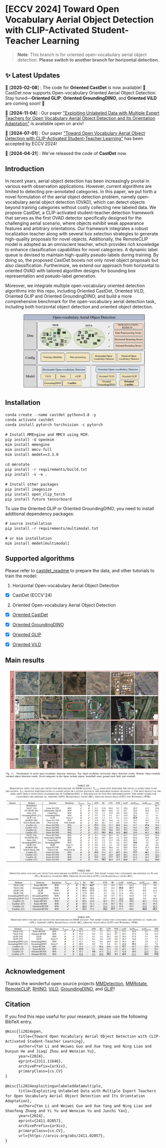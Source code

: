 # [ECCV 2024] Toward Open Vocabulary Aerial Object Detection with CLIP-Activated Student-Teacher Learning


> **Note**: This branch is for oriented open-vocabulary aerial object detection. **Please switch to another branch for horizontal detection.**

## ✨ Latest Updates


📆 [**2025-02-08**] : The code for **Oriented CastDet** is now available! 🎉 CastDet now supports Open-vocabulary Oriented Aerial Object Detection. Stay tuned—**Oriented GLIP**, **Oriented GroundingDINO**, and **Oriented ViLD** are coming soon! 🚀

📆 [**2024-11-04**] : Our paper ["Exploiting Unlabeled Data with Multiple Expert Teachers for Open Vocabulary Aerial Object Detection and Its Orientation Adaptation"](https://arxiv.org/abs/2411.02057) is available open on arxiv!

📆 [**2024-07-01**] : Our paper ["Toward Open Vocabulary Aerial Object Detection with CLIP-Activated Student-Teacher Learning"](https://arxiv.org/abs/2311.11646) has been accepted by ECCV 2024!

📆 [**2024-04-21**] : We've released the code of **CastDet** now.


## Introduction

In recent years, aerial object detection has been increasingly pivotal in various earth observation applications. However, current algorithms are limited to detecting pre-annotated categories. In this paper, we put forth a novel formulation of the aerial object detection problem, namely open-vocabulary aerial object detection (OVAD), which can detect objects beyond training categories without costly collecting new labeled data. We propose CastDet, a CLIP-activated student-teacher detection framework that serves as the first OVAD detector specifically designed for the challenging aerial scenario, where objects exhibit weak appearance features and arbitrary orientations. Our framework integrates a robust localization teacher along with several box selection strategies to generate high-quality proposals for novel objects. Additionally, the RemoteCLIP model is adopted as an omniscient teacher, which provides rich knowledge to enhance classification capabilities for novel categories. A dynamic label queue is devised to maintain high-quality pseudo-labels during training. By doing so, the proposed CastDet boosts not only novel object proposals but also classification. Furthermore, we extend our approach from horizontal to oriented OVAD with tailored algorithm designs for bounding box representation and pseudo-label generation. 

Moreover, we integrate multiple open-vocabulary oriented detection algorithms into this repo, including Oriented CastDet, Oriented ViLD, Oriented GLIP and Oriented GroundingDINO; and build a more comprehensive benchmark for the open-vocabulary aerial detection task, including both horizontal object detection and oriented object detection.

<div align="center">
  <img src="./projects/CastDetv2/resources/toolbox.png" width="80%">
</div>


## Installation

```shell
conda create --name castdet python=3.8 -y
conda activate castdet
conda install pytorch torchvision -c pytorch

# Install MMEngine and MMCV using MIM.
pip install -U openmim
mim install mmengine
mim install mmcv-full
mim install mmdet==3.3.0

cd mmrotate
pip install -r requirements/build.txt
pip install -v -e .

# Install other packages
pip install imagesize
pip install open_clip_torch
pip install future tensorboard
```

To use the Oriented GLIP or Oriented GroundingDINO, you need to install additional dependency packages:
```shell
# source installation
pip install -r requirements/multimodal.txt

# or mim installation
mim install mmdet[multimodal]
```

## Supported algorithms

Please refer to [castdet_readme](./projects/CastDetv2/README.md) to prepare the data, and other tutorials to train the model:

1. Horizontal Open-vocabulary Aerial Object Detection
- [x] CastDet (ECCV'24)

2. Oriented Open-vocabulary Aerial Object Detection
- [x] [Oriented CastDet](./projects/CastDetv2/README.md)
- [x] [Oriented GroundingDINO](./projects/GroundingDINO/README.md)
- [x] [Oriented GLIP](./projects/GLIP/README.md)
- [x] [Oriented ViLD](./projects/ViLD/README.md)



## Main results

![](./projects/CastDetv2/resources/vis_result.png)

![](./projects/CastDetv2/resources/results_hbb.png)

![](./projects/CastDetv2/resources/results_obb.png)



## Acknowledgement

Thanks the wonderful open source projects [MMDetection](https://github.com/open-mmlab/mmdetection), [MMRotate](https://github.com/open-mmlab/mmrotate), [RemoteCLIP](https://github.com/ChenDelong1999/RemoteCLIP), [RHINO](https://github.com/SIAnalytics/RHINO), [ViLD](https://github.com/tensorflow/tpu/tree/master/models/official/detection/projects/vild), [GroundingDINO](https://github.com/IDEA-Research/GroundingDINO), and [GLIP](https://github.com/microsoft/GLIP)!

## Citation

If you find this repo useful for your research, please use the following BibTeX entry.

```
@misc{li2024open,
      title={Toward Open Vocabulary Aerial Object Detection with CLIP-Activated Student-Teacher Learning}, 
      author={Yan Li and Weiwei Guo and Xue Yang and Ning Liao and Dunyun He and Jiaqi Zhou and Wenxian Yu},
      year={2024},
      eprint={2311.11646},
      archivePrefix={arXiv},
      primaryClass={cs.CV}
}

@misc{li2024exploitingunlabeleddatamultiple,
      title={Exploiting Unlabeled Data with Multiple Expert Teachers for Open Vocabulary Aerial Object Detection and Its Orientation Adaptation}, 
      author={Yan Li and Weiwei Guo and Xue Yang and Ning Liao and Shaofeng Zhang and Yi Yu and Wenxian Yu and Junchi Yan},
      year={2024},
      eprint={2411.02057},
      archivePrefix={arXiv},
      primaryClass={cs.CV},
      url={https://arxiv.org/abs/2411.02057}, 
}
```